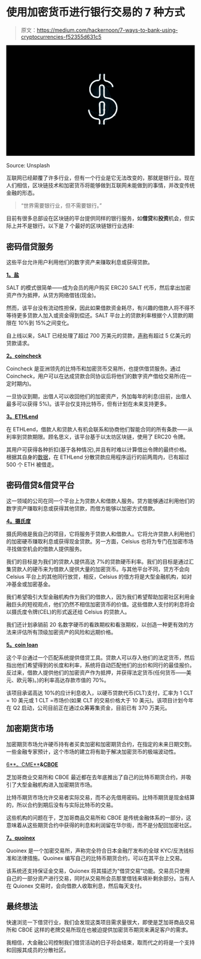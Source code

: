 # 使用加密货币进行银行交易的 7 种方式

> 原文：<https://medium.com/hackernoon/7-ways-to-bank-using-cryptocurrencies-f52355d631c5>

![](img/eb854d2795ca3739eeff57eab041ea7e.png)

Source: Unsplash

互联网已经颠覆了许多行业，但有一个行业是它无法改变的，那就是银行业。现在人们相信，区块链技术和加密货币将能够做到互联网未能做到的事情，并改变传统金融的形态。

> “世界需要银行业，但不需要银行。”

目前有很多总部设在区块链的平台提供同样的银行服务，如**借贷**和**投资**机会，但实际上并不是银行。以下是 7 个最好的区块链银行业选择:

## **密码借贷服务**

这些平台允许用户利用他们的数字资产来赚取利息或获得贷款。

[**1。盐**](https://www.saltlending.com/)

SALT 的模式很简单——成为会员的用户购买 ERC20 SALT 代币，然后拿出加密资产作为抵押，从贷方网络借钱(现金)。

然而，该平台没有流动性担保，因此如果借款资金耗尽，有兴趣的借款人将不得不等待更多贷款人加入或资金得到偿还。SALT 平台上的贷款利率根据个人贷款的期限在 10%到 15%之间变化。

自上线以来，SALT 已经处理了超过 700 万美元的贷款，[声称](https://blog.saltlending.com/salt-looking-back-looking-forward-37614ba14755)有超过 5 亿美元的贷款请求。

[**2。coincheck**](https://coincheck.com/lending)

Coincheck 是亚洲领先的比特币和加密货币交易所，也提供借贷服务。通过 Coincheck，用户可以在达成贷款合同协议后将他们的数字资产借给交易所(在一定时期内)。

一旦协议到期，出借人可以收回他们的加密资产，外加每年的利息(目前，出借人最多可以获得 5%)。该平台仅支持比特币，但有计划在未来支持更多。

[**3。ETHLend**](https://ethlend.io/en/)

在 ETHLend，借款人和贷款人有机会联系和协商他们智能合同的所有条款——从利率到贷款期限。顾名思义，该平台基于以太坊区块链，使用了 ERC20 令牌。

其用户可获得各种折扣(基于各种情况),并且有时难以计算借出令牌的最终价格。根据其自身的[数据](https://blog.ethlend.io/year-2017-the-beginning-of-decentralized-lending-22634c7f7fab)，在 ETHLend 分散贷款应用程序运行的前两周内，已有超过 500 个 ETH 被借走。

## **密码借贷&借贷平台**

这一领域的公司在同一个平台上为贷款人和借款人服务。贷方能够通过利用他们的数字资产赚取利息或获得其他贷款，而借方能够以加密方式借款。

[**4。摄氏度**](https://celsius.network/)

摄氏网络是我自己的项目，它将服务于贷款人和借款人。它将允许贷款人利用他们的加密硬币赚取利息或获得现金贷款。另一方面，Celsius 也将为专门在加密市场寻找做空机会的借款人提供服务。

我们的目标是为我们的贷款人提供高达 7%的贷款硬币利率。我们的目标是通过汇集贷款人的硬币来为借款人提供大量的加密货币。与其他平台不同，贷方不会向 Celsius 平台上的其他同行放贷，相反，Celsius 的借方将是大型金融机构，如对冲基金或加密基金。

我们希望吸引大型金融机构作为我们的借款人，因为我们希望帮助加密社区利用金融巨头的短视观点，他们仍然不相信加密货币的价值。这些借款人支付的利息将会以摄氏度令牌(CEL)的形式返还给 Celsius 的贷款人。

我们还计划承销前 20 名数字硬币的看跌期权和看涨期权，以创造一种更有效的方法来评估所有顶级加密资产的风险和远期价格。

[**5。coin loan**](https://coinloan.io/?lang=en)

这个平台通过一个匹配系统提供借贷工具。贷款人可以存入他们的法定货币，然后指出他们希望得到的长度和利率，系统将自动匹配他们的出价和同行的最佳报价。反过来，借款人提供他们的加密资产作为抵押，并获得法定货币(任何货币——美元、欧元等)。)的利率高达存款市值的 70%。

该项目承诺高达 10%的应计利息收入，以硬币贷款代币(CLT)支付，汇率为 1 CLT = 10 美元或 1 CLT =市场价(如果 CLT 的交易价格大于 10 美元)。该项目计划今年在 Q2 启动，公司目前正在通过众筹筹集资金，目前已有 370 万美元。

## **加密期货市场**

加密期货市场允许硬币持有者买卖加密和加密期货合约，在指定的未来日期交割。一些金融专家预计，这个市场的建立将有助于解决加密货币的极端波动性。

[6**。CME**](http://www.cmegroup.com/)**&**[**CBOE**](http://www.cboe.com/)

芝加哥商业交易所和 CBOE 最近都在去年底推出了自己的比特币期货合约，并吸引了大型金融机构进入加密期货市场。

比特币期货市场允许交易者实际交易，而不必先借用密码。比特币期货是现金结算的，所以合约到期后没有与实际比特币的交易。

这些机构的问题在于，芝加哥商品交易所和 CBOE 是传统金融体系的一部分，这意味着从这些期货合约中获得的利息和利润留在华尔街，而不是分配回加密社区。

[**7。quoinex**](https://quoinex.com/)

Quoinex 是一个加密交易所，声称完全符合日本金融厅发布的全球 KYC/反洗钱标准和法律措施。Quoinex 编写自己的比特币期货合约，可以在其平台上交易。

该系统还支持保证金交易，Quionex 将其描述为“借贷交易”功能。交易员只使用自己的一部分资产进行交易，同时从交易所会员那里借钱来填补剩余部分。当有人在 Quionex 交易时，会向借款人收取利息，然后每天支付。

## **最终想法**

快速浏览一下借贷行业，我们会发现这类项目需求量很大，即使是芝加哥商品交易所和 CBOE 这样的老牌交易所现在也被迫提供加密货币期货来满足客户的需求。

我相信，大金融公司控制我们借贷活动的日子将会结束，取而代之的将是一个支持和回报其成员的分散社区。